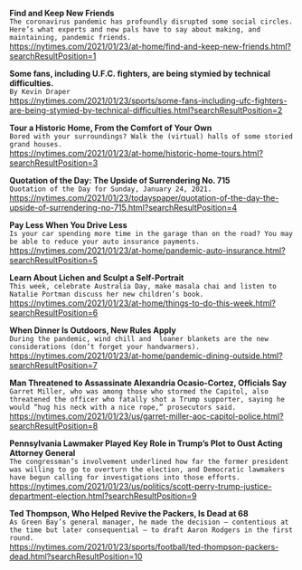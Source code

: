**Find and Keep New Friends**\
`The coronavirus pandemic has profoundly disrupted some social circles. Here’s what experts and new pals have to say about making, and maintaining, pandemic friends.`\
https://nytimes.com/2021/01/23/at-home/find-and-keep-new-friends.html?searchResultPosition=1

**Some fans, including U.F.C. fighters, are being stymied by technical difficulties.**\
`By Kevin Draper`\
https://nytimes.com/2021/01/23/sports/some-fans-including-ufc-fighters-are-being-stymied-by-technical-difficulties.html?searchResultPosition=2

**Tour a Historic Home, From the Comfort of Your Own**\
`Bored with your surroundings? Walk the (virtual) halls of some storied grand houses.`\
https://nytimes.com/2021/01/23/at-home/historic-home-tours.html?searchResultPosition=3

**Quotation of the Day: The Upside of Surrendering No. 715**\
`Quotation of the Day for Sunday, January 24, 2021.`\
https://nytimes.com/2021/01/23/todayspaper/quotation-of-the-day-the-upside-of-surrendering-no-715.html?searchResultPosition=4

**Pay Less When You Drive Less**\
`Is your car spending more time in the garage than on the road? You may be able to reduce your auto insurance payments.`\
https://nytimes.com/2021/01/23/at-home/pandemic-auto-insurance.html?searchResultPosition=5

**Learn About Lichen and Sculpt a Self-Portrait**\
`This week, celebrate Australia Day, make masala chai and listen to Natalie Portman discuss her new children’s book.`\
https://nytimes.com/2021/01/23/at-home/things-to-do-this-week.html?searchResultPosition=6

**When Dinner Is Outdoors, New Rules Apply**\
`During the pandemic, wind chill and  loaner blankets are the new considerations (don’t forget your handwarmers).`\
https://nytimes.com/2021/01/23/at-home/pandemic-dining-outside.html?searchResultPosition=7

**Man Threatened to Assassinate Alexandria Ocasio-Cortez, Officials Say**\
`Garret Miller, who was among those who stormed the Capitol, also threatened the officer who fatally shot a Trump supporter, saying he would “hug his neck with a nice rope,” prosecutors said.`\
https://nytimes.com/2021/01/23/us/garret-miller-aoc-capitol-police.html?searchResultPosition=8

**Pennsylvania Lawmaker Played Key Role in Trump’s Plot to Oust Acting Attorney General**\
`The congressman’s involvement underlined how far the former president was willing to go to overturn the election, and Democratic lawmakers have begun calling for investigations into those efforts.`\
https://nytimes.com/2021/01/23/us/politics/scott-perry-trump-justice-department-election.html?searchResultPosition=9

**Ted Thompson, Who Helped Revive the Packers, Is Dead at 68**\
`As Green Bay’s general manager, he made the decision — contentious at the time but later consequential — to draft Aaron Rodgers in the first round.`\
https://nytimes.com/2021/01/23/sports/football/ted-thompson-packers-dead.html?searchResultPosition=10


